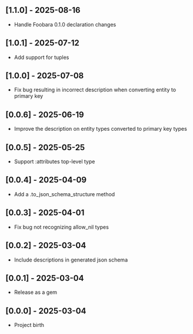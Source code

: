 ## [1.1.0] - 2025-08-16

- Handle Foobara 0.1.0 declaration changes

## [1.0.1] - 2025-07-12

- Add support for tuples

## [1.0.0] - 2025-07-08

- Fix bug resulting in incorrect description when converting entity to primary key

## [0.0.6] - 2025-06-19

- Improve the description on entity types converted to primary key types

## [0.0.5] - 2025-05-25

- Support :attributes top-level type

## [0.0.4] - 2025-04-09

- Add a .to_json_schema_structure method

## [0.0.3] - 2025-04-01

- Fix bug not recognizing allow_nil types

## [0.0.2] - 2025-03-04

- Include descriptions in generated json schema

## [0.0.1] - 2025-03-04

- Release as a gem

## [0.0.0] - 2025-03-04

- Project birth
